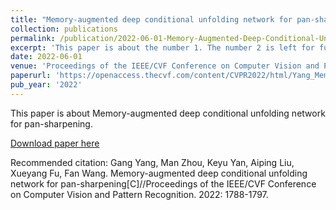 ```yaml
---
title: "Memory-augmented deep conditional unfolding network for pan-sharpening"
collection: publications
permalink: /publication/2022-06-01-Memory-Augmented-Deep-Conditional-Unfolding-Network-for-Pan-Sharpening.md
excerpt: 'This paper is about the number 1. The number 2 is left for future work.'
date: 2022-06-01
venue: 'Proceedings of the IEEE/CVF Conference on Computer Vision and Pattern Recognition (CVPR)'
paperurl: 'https://openaccess.thecvf.com/content/CVPR2022/html/Yang_Memory-Augmented_Deep_Conditional_Unfolding_Network_for_Pan-Sharpening_CVPR_2022_paper.html'
pub_year: '2022'
---
```

This paper is about Memory-augmented deep conditional unfolding network for pan-sharpening.

[Download paper here](https://openaccess.thecvf.com/content/CVPR2022/html/Yang_Memory-Augmented_Deep_Conditional_Unfolding_Network_for_Pan-Sharpening_CVPR_2022_paper.html)

Recommended citation: Gang Yang, Man Zhou, Keyu Yan, Aiping Liu, Xueyang Fu, Fan Wang. Memory-augmented deep conditional unfolding network for pan-sharpening[C]//Proceedings of the IEEE/CVF Conference on Computer Vision and Pattern Recognition. 2022: 1788-1797.
